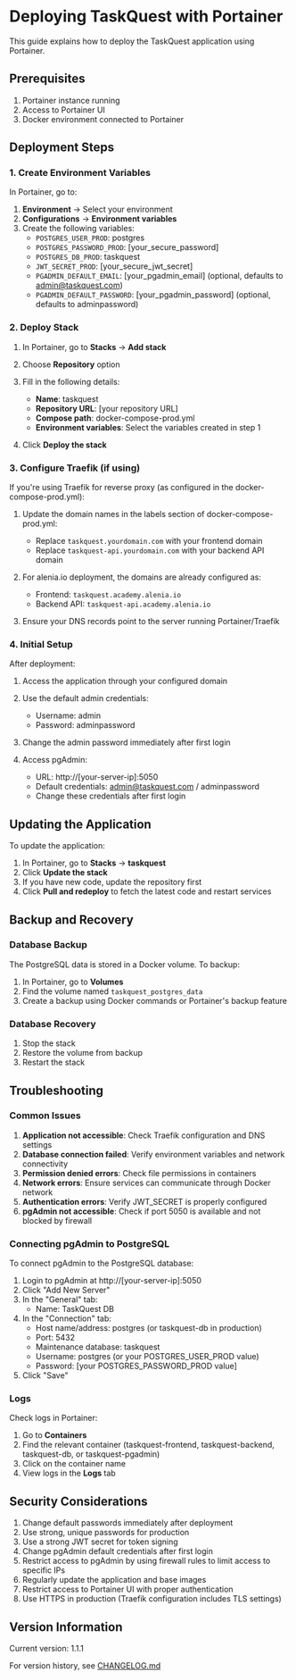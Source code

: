 # Deploying TaskQuest with Portainer

This guide explains how to deploy the TaskQuest application using Portainer.

## Prerequisites

1. Portainer instance running
2. Access to Portainer UI
3. Docker environment connected to Portainer

## Deployment Steps

### 1. Create Environment Variables

In Portainer, go to:
1. **Environment** → Select your environment
2. **Configurations** → **Environment variables**
3. Create the following variables:
   - `POSTGRES_USER_PROD`: postgres
   - `POSTGRES_PASSWORD_PROD`: [your_secure_password]
   - `POSTGRES_DB_PROD`: taskquest
   - `JWT_SECRET_PROD`: [your_secure_jwt_secret]
   - `PGADMIN_DEFAULT_EMAIL`: [your_pgadmin_email] (optional, defaults to admin@taskquest.com)
   - `PGADMIN_DEFAULT_PASSWORD`: [your_pgadmin_password] (optional, defaults to adminpassword)

### 2. Deploy Stack

1. In Portainer, go to **Stacks** → **Add stack**
2. Choose **Repository** option
3. Fill in the following details:
   - **Name**: taskquest
   - **Repository URL**: [your repository URL]
   - **Compose path**: docker-compose-prod.yml
   - **Environment variables**: Select the variables created in step 1

4. Click **Deploy the stack**

### 3. Configure Traefik (if using)

If you're using Traefik for reverse proxy (as configured in the docker-compose-prod.yml):

1. Update the domain names in the labels section of docker-compose-prod.yml:
   - Replace `taskquest.yourdomain.com` with your frontend domain
   - Replace `taskquest-api.yourdomain.com` with your backend API domain

2. For alenia.io deployment, the domains are already configured as:
   - Frontend: `taskquest.academy.alenia.io`
   - Backend API: `taskquest-api.academy.alenia.io`

3. Ensure your DNS records point to the server running Portainer/Traefik

### 4. Initial Setup

After deployment:

1. Access the application through your configured domain
2. Use the default admin credentials:
   - Username: admin
   - Password: adminpassword
3. Change the admin password immediately after first login

4. Access pgAdmin:
   - URL: http://[your-server-ip]:5050
   - Default credentials: admin@taskquest.com / adminpassword
   - Change these credentials after first login

## Updating the Application

To update the application:

1. In Portainer, go to **Stacks** → **taskquest**
2. Click **Update the stack**
3. If you have new code, update the repository first
4. Click **Pull and redeploy** to fetch the latest code and restart services

## Backup and Recovery

### Database Backup

The PostgreSQL data is stored in a Docker volume. To backup:

1. In Portainer, go to **Volumes**
2. Find the volume named `taskquest_postgres_data`
3. Create a backup using Docker commands or Portainer's backup feature

### Database Recovery

1. Stop the stack
2. Restore the volume from backup
3. Restart the stack

## Troubleshooting

### Common Issues

1. **Application not accessible**: Check Traefik configuration and DNS settings
2. **Database connection failed**: Verify environment variables and network connectivity
3. **Permission denied errors**: Check file permissions in containers
4. **Network errors**: Ensure services can communicate through Docker network
5. **Authentication errors**: Verify JWT_SECRET is properly configured
6. **pgAdmin not accessible**: Check if port 5050 is available and not blocked by firewall

### Connecting pgAdmin to PostgreSQL

To connect pgAdmin to the PostgreSQL database:

1. Login to pgAdmin at http://[your-server-ip]:5050
2. Click "Add New Server"
3. In the "General" tab:
   - Name: TaskQuest DB
4. In the "Connection" tab:
   - Host name/address: postgres (or taskquest-db in production)
   - Port: 5432
   - Maintenance database: taskquest
   - Username: postgres (or your POSTGRES_USER_PROD value)
   - Password: [your POSTGRES_PASSWORD_PROD value]
5. Click "Save"

### Logs

Check logs in Portainer:
1. Go to **Containers**
2. Find the relevant container (taskquest-frontend, taskquest-backend, taskquest-db, or taskquest-pgadmin)
3. Click on the container name
4. View logs in the **Logs** tab

## Security Considerations

1. Change default passwords immediately after deployment
2. Use strong, unique passwords for production
3. Use a strong JWT secret for token signing
4. Change pgAdmin default credentials after first login
5. Restrict access to pgAdmin by using firewall rules to limit access to specific IPs
6. Regularly update the application and base images
7. Restrict access to Portainer UI with proper authentication
8. Use HTTPS in production (Traefik configuration includes TLS settings)

## Version Information

Current version: 1.1.1

For version history, see [CHANGELOG.md](CHANGELOG.md)